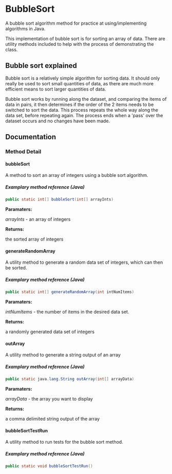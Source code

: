 # BubbleSort
A bubble sort algorithm method for practice at using/implementing algorithms in Java.

This implementation of bubble sort is for sorting an array of data. There are utility methods included to help with the process of demonstrating the class.

## Bubble sort explained
Bubble sort is a relatively simple algorithm for sorting data. It should only really be used to sort small quantities of data, as there are much more efficient means to sort larger quantities of data.

Bubble sort works by running along the dataset, and comparing the items of data in pairs, it then determines if the order of the 2 items needs to be switched to sort the data. This process repeats the whole way along the data set, before repeating again. The process ends when a 'pass' over the dataset occurs and no changes have been made.

## Documentation

### Method Detail

#### bubbleSort
A method to sort an array of integers using a bubble sort algorithm.
##### Examplary method reference (Java)
```java
public static int[] bubbleSort(int[] arrayInts)
```
**Paramaters:**

*arrayInts* - an array of integers

**Returns:**

the sorted array of integers

#### generateRandomArray
A utility method to generate a random data set of integers, which can then be sorted.
##### Examplary method reference (Java)
```java
public static int[] generateRandomArray(int intNumItems)
```
**Paramaters:**

*intNumItems* -  the number of items in the desired data set.

**Returns:**

a randomly generated data set of integers

#### outArray
A utility method to generate a string output of an array
##### Examplary method reference (Java)
```java
public static java.lang.String outArray(int[] arrayData)
```
**Paramaters:**

*arrayData* -  the array you want to display

**Returns:**

a comma delimited string output of the array

#### bubbleSortTestRun
A utility method to run tests for the bubble sort method.
##### Examplary method reference (Java)
```java
public static void bubbleSortTestRun()
```
